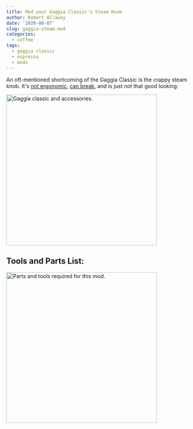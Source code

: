 ```yaml
---
title: Mod your Gaggia Classic's Steam Knob
author: Robert Allaway
date: '2020-08-07'
slug: gaggia-steam-mod
categories:
  - coffee
tags:
  - gaggia classic
  - espresso
  - mods
---
```


An oft-mentioned shortcoming of the Gaggia Classic is the crappy steam knob. It's [not ergonomic](https://coffeeforums.co.uk/topic/9360-gaggia-classic-steam-knob/), [can break](https://www.reddit.com/r/espresso/comments/b7rozs/steam_knob_steam_lever_mods_gaggia_classic/), and is just not that good looking:

<img src="/post/2020-08-07-gaggia-steam-mod_files/14620900604_d70bef1ec8_k.jpg" alt="Gaggia classic and accessories. " width="400px"/>

## Tools and Parts List:

<img src="/post/2020-08-07-gaggia-steam-mod_files/20200807_121534.jpg" alt="Parts and tools required for this mod. " width="400px"/>
